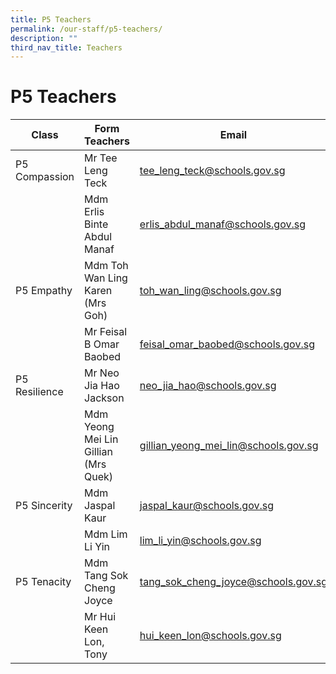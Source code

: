 ```yaml
---
title: P5 Teachers
permalink: /our-staff/p5-teachers/
description: ""
third_nav_title: Teachers
---
```

<h1><b>P5 Teachers</b></h1>



| Class | Form Teachers | Email |
| -------- | -------- | -------- |
| P5 Compassion     | Mr Tee Leng Teck     | [tee_leng_teck@schools.gov.sg](mailto:tee_leng_teck@schools.gov.sg)  |
| |Mdm Erlis Binte Abdul Manaf|[erlis_abdul_manaf@schools.gov.sg](mailto:erlis_abdul_manaf@schools.gov.sg)|
|P5 Empathy|Mdm Toh Wan Ling Karen (Mrs Goh)| [toh_wan_ling@schools.gov.sg](mailto:toh_wan_ling@schools.gov.sg)|
| |Mr Feisal B Omar Baobed|[feisal_omar_baobed@schools.gov.sg](mailto:feisal_omar_baobed@schools.gov.sg)|
|P5 Resilience|Mr Neo Jia Hao Jackson|[neo_jia_hao@schools.gov.sg](mailto:neo_jia_hao@schools.gov.sg)|
| |Mdm Yeong Mei Lin Gillian (Mrs Quek)|[gillian_yeong_mei_lin@schools.gov.sg](mailto:gillian_yeong_mei_lin@schools.gov.sg)|
|P5 Sincerity|Mdm Jaspal Kaur|[jaspal_kaur@schools.gov.sg](mailto:jaspal_kaur@schools.gov.sg)|
| |Mdm Lim Li Yin|[lim_li_yin@schools.gov.sg](mailto:lim_li_yin@schools.gov.sg)|
|P5 Tenacity|Mdm Tang Sok Cheng Joyce|[tang_sok_cheng_joyce@schools.gov.sg](mailto:tang_sok_cheng_joyce@schools.gov.sg)|
| |Mr Hui Keen Lon, Tony|[hui_keen_lon@schools.gov.sg](mailto:hui_keen_lon@schools.gov.sg)|